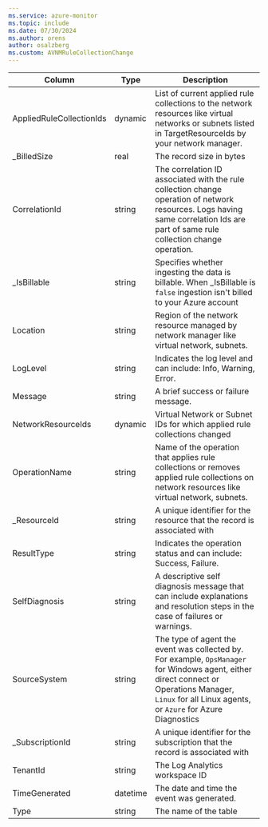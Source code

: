 ```yaml
---
ms.service: azure-monitor
ms.topic: include
ms.date: 07/30/2024
ms.author: orens
author: osalzberg
ms.custom: AVNMRuleCollectionChange
---
```



| Column | Type | Description |
|---|---|---|
| AppliedRuleCollectionIds | dynamic | List of current applied rule collections to the network resources like virtual networks or subnets listed in TargetResourceIds by your network manager. |
| _BilledSize | real | The record size in bytes |
| CorrelationId | string | The correlation ID associated with the rule collection change operation of network resources. Logs having same correlation Ids are part of same rule collection change operation. |
| _IsBillable | string | Specifies whether ingesting the data is billable. When _IsBillable is `false` ingestion isn't billed to your Azure account |
| Location | string | Region of the network resource managed by network manager like virtual network, subnets. |
| LogLevel | string | Indicates the log level and can include: Info, Warning, Error. |
| Message | string | A brief success or failure message. |
| NetworkResourceIds | dynamic | Virtual Network or Subnet IDs for which applied rule collections changed |
| OperationName | string |  Name of the operation that applies rule collections or removes applied rule collections on network resources like virtual network, subnets. |
| _ResourceId | string | A unique identifier for the resource that the record is associated with |
| ResultType | string | Indicates the operation status and can include: Success, Failure. |
| SelfDiagnosis | string | A descriptive self diagnosis message that can include explanations and resolution steps in the case of failures or warnings. |
| SourceSystem | string | The type of agent the event was collected by. For example, `OpsManager` for Windows agent, either direct connect or Operations Manager, `Linux` for all Linux agents, or `Azure` for Azure Diagnostics |
| _SubscriptionId | string | A unique identifier for the subscription that the record is associated with |
| TenantId | string | The Log Analytics workspace ID |
| TimeGenerated | datetime |  The date and time the event was generated. |
| Type | string | The name of the table |
